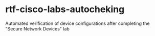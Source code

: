 # rtf-cisco-labs-autocheking
Automated verification of device configurations after completing the "Secure Network Devices" lab 
